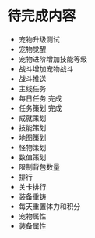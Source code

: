 # 待完成内容
- 宠物升级测试
- 宠物觉醒
- 宠物进阶增加技能等级
- 战斗增加宠物战斗
- 战斗推送 
- 主线任务 
- 每日任务 完成
- 任务策划 完成
- 成就策划
- 技能策划
- 地图策划
- 怪物策划
- 数值策划
- 限制背包数量 
- 排行 
- 关卡排行 
- 装备重铸 
- 每天重置体力和积分
- 宠物属性 
- 装备属性 
